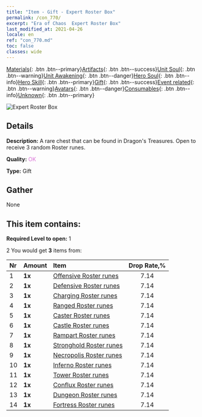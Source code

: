 ```yaml
---
title: "Item - Gift - Expert Roster Box"
permalink: /con_770/
excerpt: "Era of Chaos  Expert Roster Box"
last_modified_at: 2021-04-26
locale: en
ref: "con_770.md"
toc: false
classes: wide
---
```

 [Materials](/Items/){: .btn .btn--primary}[Artifacts](/Items/Artifacts/){: .btn .btn--success}[Unit Soul](/Items/UnitSoul/){: .btn .btn--warning}[Unit Awakening](/Items/UnitAwakening/){: .btn .btn--danger}[Hero Soul](/Items/HeroSoul/){: .btn .btn--info}[Hero Skill](/Items/HeroSkill/){: .btn .btn--primary}[Gift](/Items/Gift/){: .btn .btn--success}[Event related](/Items/Events/){: .btn .btn--warning}[Avatars](/Items/Avatars/){: .btn .btn--danger}[Consumables](/Items/Consumables/){: .btn .btn--info}[Unknown](/Items/Unknown/){: .btn .btn--primary}

 ![Expert Roster Box](/images/t/i_tujianhezi3.png)

## Details
 **Description:** A rare chest that can be found in Dragon's Treasures. Open to receive 3 random Roster runes.

 **Quality:** <span style="color: #DA70D6">OK</span>

 **Type:** Gift

## Gather

  None

## This item contains:

 **Required Level to open:** 1

 2 You would get **3** items  from:

  | Nr | Amount |     Item    | Drop Rate,% |
  |:---|:-------|:------------|:---------:|
  | 1 |  **1x** | [Offensive Roster runes](/Items/con_734/) | 7.14 | 
  | 2 |  **1x** | [Defensive Roster runes](/Items/con_739/) | 7.14 | 
  | 3 |  **1x** | [Charging Roster runes](/Items/con_741/) | 7.14 | 
  | 4 |  **1x** | [Ranged Roster runes](/Items/con_742/) | 7.14 | 
  | 5 |  **1x** | [Caster Roster runes](/Items/con_746/) | 7.14 | 
  | 6 |  **1x** | [Castle Roster runes](/Items/con_752/) | 7.14 | 
  | 7 |  **1x** | [Rampart Roster runes](/Items/con_753/) | 7.14 | 
  | 8 |  **1x** | [Stronghold Roster runes](/Items/con_754/) | 7.14 | 
  | 9 |  **1x** | [Necropolis Roster runes](/Items/con_755/) | 7.14 | 
  | 10 |  **1x** | [Inferno Roster runes](/Items/con_777/) | 7.14 | 
  | 11 |  **1x** | [Tower Roster runes](/Items/con_785/) | 7.14 | 
  | 12 |  **1x** | [Conflux Roster runes](/Items/con_791/) | 7.14 | 
  | 13 |  **1x** | [Dungeon Roster runes](/Items/con_792/) | 7.14 | 
  | 14 |  **1x** | [Fortress Roster runes](/Items/con_818/) | 7.14 | 
